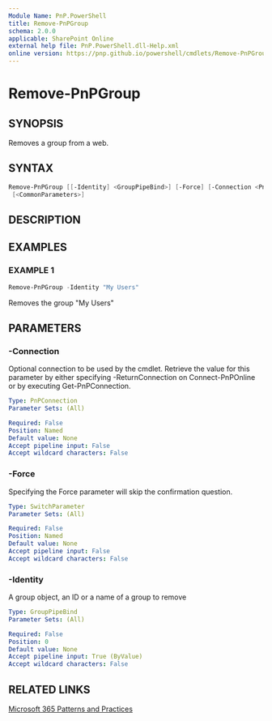 ```yaml
---
Module Name: PnP.PowerShell
title: Remove-PnPGroup
schema: 2.0.0
applicable: SharePoint Online
external help file: PnP.PowerShell.dll-Help.xml
online version: https://pnp.github.io/powershell/cmdlets/Remove-PnPGroup.html
---
```

 
# Remove-PnPGroup

## SYNOPSIS
Removes a group from a web.

## SYNTAX

```powershell
Remove-PnPGroup [[-Identity] <GroupPipeBind>] [-Force] [-Connection <PnPConnection>]
 [<CommonParameters>]
```

## DESCRIPTION

## EXAMPLES

### EXAMPLE 1
```powershell
Remove-PnPGroup -Identity "My Users"
```

Removes the group "My Users"

## PARAMETERS

### -Connection
Optional connection to be used by the cmdlet. Retrieve the value for this parameter by either specifying -ReturnConnection on Connect-PnPOnline or by executing Get-PnPConnection.

```yaml
Type: PnPConnection
Parameter Sets: (All)

Required: False
Position: Named
Default value: None
Accept pipeline input: False
Accept wildcard characters: False
```

### -Force
Specifying the Force parameter will skip the confirmation question.

```yaml
Type: SwitchParameter
Parameter Sets: (All)

Required: False
Position: Named
Default value: None
Accept pipeline input: False
Accept wildcard characters: False
```

### -Identity
A group object, an ID or a name of a group to remove

```yaml
Type: GroupPipeBind
Parameter Sets: (All)

Required: False
Position: 0
Default value: None
Accept pipeline input: True (ByValue)
Accept wildcard characters: False
```



## RELATED LINKS

[Microsoft 365 Patterns and Practices](https://aka.ms/m365pnp)

